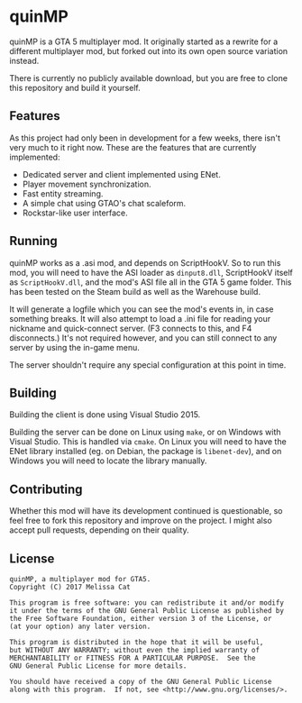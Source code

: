 # quinMP

quinMP is a GTA 5 multiplayer mod. It originally started as a rewrite for a different multiplayer mod,
but forked out into its own open source variation instead.

There is currently no publicly available download, but you are free to clone this repository and build it
yourself.

## Features

As this project had only been in development for a few weeks, there isn't very much to it right now. These
are the features that are currently implemented:

* Dedicated server and client implemented using ENet.
* Player movement synchronization.
* Fast entity streaming.
* A simple chat using GTAO's chat scaleform.
* Rockstar-like user interface.

## Running

quinMP works as a .asi mod, and depends on ScriptHookV. So to run this mod, you will need to have the ASI
loader as `dinput8.dll`, ScriptHookV itself as `ScriptHookV.dll`, and the mod's ASI file all in the GTA 5
game folder. This has been tested on the Steam build as well as the Warehouse build.

It will generate a logfile which you can see the mod's events in, in case something breaks. It will also
attempt to load a .ini file for reading your nickname and quick-connect server. (F3 connects to this, and
F4 disconnects.) It's not required however, and you can still connect to any server by using the in-game
menu.

The server shouldn't require any special configuration at this point in time.

## Building

Building the client is done using Visual Studio 2015.

Building the server can be done on Linux using `make`, or on Windows with Visual Studio. This is handled
via `cmake`. On Linux you will need to have the ENet library installed (eg. on Debian, the package is
`libenet-dev`), and on Windows you will need to locate the library manually.

## Contributing

Whether this mod will have its development continued is questionable, so feel free to fork this repository
and improve on the project. I might also accept pull requests, depending on their quality.

## License

	quinMP, a multiplayer mod for GTA5.
	Copyright (C) 2017 Melissa Cat

	This program is free software: you can redistribute it and/or modify
	it under the terms of the GNU General Public License as published by
	the Free Software Foundation, either version 3 of the License, or
	(at your option) any later version.

	This program is distributed in the hope that it will be useful,
	but WITHOUT ANY WARRANTY; without even the implied warranty of
	MERCHANTABILITY or FITNESS FOR A PARTICULAR PURPOSE.  See the
	GNU General Public License for more details.

	You should have received a copy of the GNU General Public License
	along with this program.  If not, see <http://www.gnu.org/licenses/>.
